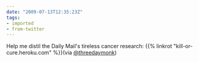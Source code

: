 ```yaml
---
date: "2009-07-13T12:35:23Z"
tags:
- imported
- from-twitter
---
```

Help me distil the Daily Mail's tireless cancer research: {{% linkrot "kill-or-cure.heroku.com" %}}(via [@threedaymonk](/twitter/#/threedaymonk))
